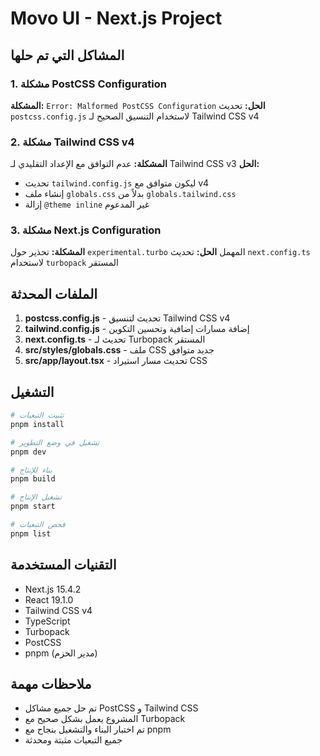 # Movo UI - Next.js Project

## المشاكل التي تم حلها

### 1. مشكلة PostCSS Configuration
**المشكلة:** `Error: Malformed PostCSS Configuration`
**الحل:** تحديث `postcss.config.js` لاستخدام التنسيق الصحيح لـ Tailwind CSS v4

### 2. مشكلة Tailwind CSS v4
**المشكلة:** عدم التوافق مع الإعداد التقليدي لـ Tailwind CSS v3
**الحل:** 
- تحديث `tailwind.config.js` ليكون متوافق مع v4
- إنشاء ملف `globals.css` بدلاً من `globals.tailwind.css`
- إزالة `@theme inline` غير المدعوم

### 3. مشكلة Next.js Configuration
**المشكلة:** تحذير حول `experimental.turbo` المهمل
**الحل:** تحديث `next.config.ts` لاستخدام `turbopack` المستقر

## الملفات المحدثة

1. **postcss.config.js** - تحديث لتنسيق Tailwind CSS v4
2. **tailwind.config.js** - إضافة مسارات إضافية وتحسين التكوين
3. **next.config.ts** - تحديث لـ Turbopack المستقر
4. **src/styles/globals.css** - ملف CSS جديد متوافق
5. **src/app/layout.tsx** - تحديث مسار استيراد CSS

## التشغيل

```bash
# تثبيت التبعيات
pnpm install

# تشغيل في وضع التطوير
pnpm dev

# بناء للإنتاج
pnpm build

# تشغيل الإنتاج
pnpm start

# فحص التبعيات
pnpm list
```

## التقنيات المستخدمة

- Next.js 15.4.2
- React 19.1.0
- Tailwind CSS v4
- TypeScript
- Turbopack
- PostCSS
- pnpm (مدير الحزم)

## ملاحظات مهمة

- تم حل جميع مشاكل PostCSS و Tailwind CSS
- المشروع يعمل بشكل صحيح مع Turbopack
- تم اختبار البناء والتشغيل بنجاح مع pnpm
- جميع التبعيات مثبتة ومحدثة
